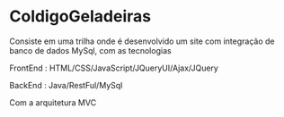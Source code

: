 # ColdigoGeladeiras


Consiste em uma trilha onde é desenvolvido um site com integração de banco de dados MySql, com as tecnologias

FrontEnd : HTML/CSS/JavaScript/JQueryUI/Ajax/JQuery

BackEnd : Java/RestFul/MySql

Com a arquitetura MVC

